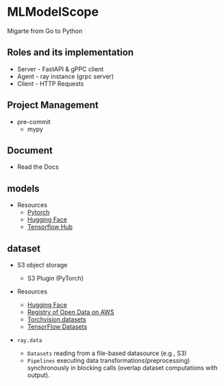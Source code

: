 # MLModelScope

Migarte from Go to Python

## Roles and its implementation

- Server - FastAPI & gPPC client
- Agent - ray instance (grpc server)
- Client - HTTP Requests

## Project Management

- pre-commit
  - mypy
<!-- - pylint when necessary
- pytest when necessary
- CI when necessary -->
<!-- - pybind (C++11) performance -->

## Document

- Read the Docs

## models

- Resources
  - [Pytorch](https://pytorch.org/vision/stable/models.html)
  - [Hugging Face](https://huggingface.co/models)
  - [Tensorflow Hub](https://tfhub.dev/)

## dataset

- S3 object storage
  - S3 Plugin (PyTorch)

- Resources
  - [Hugging Face](https://huggingface.co/docs/datasets/index)
  - [Registry of Open Data on AWS](https://registry.opendata.aws/)
  - [Torchvision.datasets](https://pytorch.org/vision/stable/datasets.html)
  - [TensorFlow Datasets](https://www.tensorflow.org/datasets)

- `ray.data`
  - `Datasets` reading from a file-based datasource (e.g., S3)
  - `Pipelines` executing data transformations(preprocessing) synchronously in blocking calls (overlap dataset computations with output).
